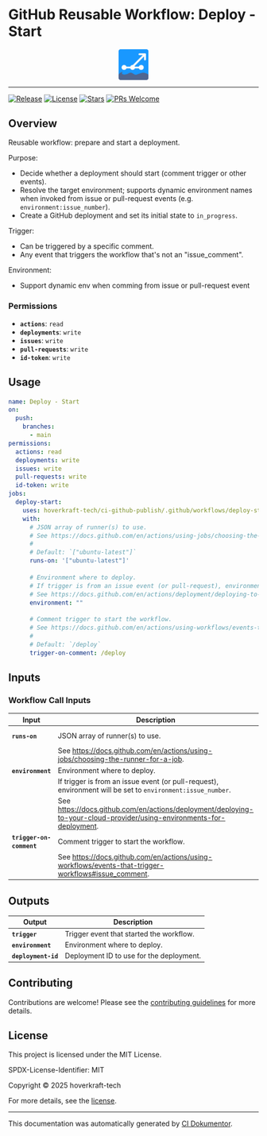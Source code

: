 <!-- header:start -->

# GitHub Reusable Workflow: Deploy - Start

<div align="center">
  <img src="../logo.svg" width="60px" align="center" alt="Deploy - Start" />
</div>

---

<!-- header:end -->

<!-- badges:start -->

[![Release](https://img.shields.io/github/v/release/hoverkraft-tech/ci-github-publish)](https://github.com/hoverkraft-tech/ci-github-publish/releases)
[![License](https://img.shields.io/github/license/hoverkraft-tech/ci-github-publish)](http://choosealicense.com/licenses/mit/)
[![Stars](https://img.shields.io/github/stars/hoverkraft-tech/ci-github-publish?style=social)](https://img.shields.io/github/stars/hoverkraft-tech/ci-github-publish?style=social)
[![PRs Welcome](https://img.shields.io/badge/PRs-welcome-brightgreen.svg)](https://github.com/hoverkraft-tech/ci-github-publish/blob/main/CONTRIBUTING.md)

<!-- badges:end -->

<!--
// jscpd:ignore-start
-->

<!-- overview:start -->

## Overview

Reusable workflow: prepare and start a deployment.

Purpose:

- Decide whether a deployment should start (comment trigger or other events).
- Resolve the target environment; supports dynamic environment names when
  invoked from issue or pull-request events (e.g. `environment:issue_number`).
- Create a GitHub deployment and set its initial state to `in_progress`.

Trigger:

- Can be triggered by a specific comment.
- Any event that triggers the workflow that's not an "issue_comment".

Environment:

- Support dynamic env when comming from issue or pull-request event

### Permissions

- **`actions`**: `read`
- **`deployments`**: `write`
- **`issues`**: `write`
- **`pull-requests`**: `write`
- **`id-token`**: `write`

<!-- overview:end -->

<!-- usage:start -->

## Usage

```yaml
name: Deploy - Start
on:
  push:
    branches:
      - main
permissions:
  actions: read
  deployments: write
  issues: write
  pull-requests: write
  id-token: write
jobs:
  deploy-start:
    uses: hoverkraft-tech/ci-github-publish/.github/workflows/deploy-start.yml@00adc3757296add499b60fd72a124b06974a100e # 0.10.1
    with:
      # JSON array of runner(s) to use.
      # See https://docs.github.com/en/actions/using-jobs/choosing-the-runner-for-a-job.
      #
      # Default: `["ubuntu-latest"]`
      runs-on: '["ubuntu-latest"]'

      # Environment where to deploy.
      # If trigger is from an issue event (or pull-request), environment will be set to `environment:issue_number`.
      # See https://docs.github.com/en/actions/deployment/deploying-to-your-cloud-provider/using-environments-for-deployment.
      environment: ""

      # Comment trigger to start the workflow.
      # See https://docs.github.com/en/actions/using-workflows/events-that-trigger-workflows#issue_comment.
      #
      # Default: `/deploy`
      trigger-on-comment: /deploy
```

<!-- usage:end -->

<!-- inputs:start -->

## Inputs

### Workflow Call Inputs

| **Input**                | **Description**                                                                                                         | **Required** | **Type**   | **Default**         |
| ------------------------ | ----------------------------------------------------------------------------------------------------------------------- | ------------ | ---------- | ------------------- |
| **`runs-on`**            | JSON array of runner(s) to use.                                                                                         | **false**    | **string** | `["ubuntu-latest"]` |
|                          | See <https://docs.github.com/en/actions/using-jobs/choosing-the-runner-for-a-job>.                                      |              |            |                     |
| **`environment`**        | Environment where to deploy.                                                                                            | **false**    | **string** | -                   |
|                          | If trigger is from an issue event (or pull-request), environment will be set to `environment:issue_number`.             |              |            |                     |
|                          | See <https://docs.github.com/en/actions/deployment/deploying-to-your-cloud-provider/using-environments-for-deployment>. |              |            |                     |
| **`trigger-on-comment`** | Comment trigger to start the workflow.                                                                                  | **false**    | **string** | `/deploy`           |
|                          | See <https://docs.github.com/en/actions/using-workflows/events-that-trigger-workflows#issue_comment>.                   |              |            |                     |

<!-- inputs:end -->

<!-- secrets:start -->
<!-- secrets:end -->

<!-- outputs:start -->

## Outputs

| **Output**          | **Description**                          |
| ------------------- | ---------------------------------------- |
| **`trigger`**       | Trigger event that started the workflow. |
| **`environment`**   | Environment where to deploy.             |
| **`deployment-id`** | Deployment ID to use for the deployment. |

<!-- outputs:end -->

<!-- examples:start -->
<!-- examples:end -->

<!-- contributing:start -->

## Contributing

Contributions are welcome! Please see the [contributing guidelines](https://github.com/hoverkraft-tech/ci-github-publish/blob/main/CONTRIBUTING.md) for more details.

<!-- contributing:end -->

<!-- security:start -->
<!-- security:end -->

<!-- license:start -->

## License

This project is licensed under the MIT License.

SPDX-License-Identifier: MIT

Copyright © 2025 hoverkraft-tech

For more details, see the [license](http://choosealicense.com/licenses/mit/).

<!-- license:end -->

<!-- generated:start -->

---

This documentation was automatically generated by [CI Dokumentor](https://github.com/hoverkraft-tech/ci-dokumentor).

<!-- generated:end -->

<!--
// jscpd:ignore-end
-->
